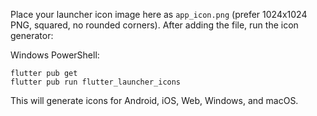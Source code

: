 Place your launcher icon image here as `app_icon.png` (prefer 1024x1024 PNG, squared, no rounded corners). After adding the file, run the icon generator:

Windows PowerShell:

```
flutter pub get
flutter pub run flutter_launcher_icons
```

This will generate icons for Android, iOS, Web, Windows, and macOS.

